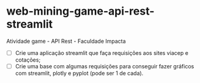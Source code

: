 # web-mining-game-api-rest-streamlit
Atividade game - API Rest - Faculdade Impacta

- [ ] Crie uma aplicação streamlit que faça requisições aos sites viacep e cotações;
- [ ] Crie uma base com algumas requisições para conseguir fazer gráficos com streamlit, plotly  e pyplot (pode ser 1 de cada).
